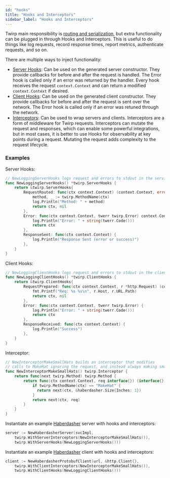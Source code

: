 ```yaml
---
id: "hooks"
title: "Hooks and Interceptors"
sidebar_label: "Hooks and Interceptors"
---
```


Twirp main responsibility is [routing and serialization](routing.md), but extra functionality can be plugged in through Hooks and Interceptors. This is useful to do things like log requests, record response times, report metrics, authenticate requests, and so on.

There are multiple ways to inject functionality:

 * [Server Hooks](https://pkg.go.dev/github.com/twitchtv/twirp#ServerHooks): Can be used on the generated server constructor. They provide callbacks for before and after the request is handled. The Error hook is called only if an error was returned by the handler. Every hook receives the request `context.Context` and can return a modified `context.Context` if desired.
 * [Client Hooks](https://pkg.go.dev/github.com/twitchtv/twirp#ClientHooks): Can be used on the generated client constructor. They provide callbacks for before and after the request is sent over the network. The Error hook is called only if an error was retuned through the network.
 * [Interceptors](https://pkg.go.dev/github.com/twitchtv/twirp#Interceptor): Can be used to wrap servers and clients. Interceptors are a form of middleware for Twirp requests. Interceptors can mutate the request and responses, which can enable some powerful integrations, but in most cases, it is better to use Hooks for observability at key points during a request. Mutating the request adds complexity to the request lifecycle.

### Examples


Server Hooks:

```go
// NewLoggingServerHooks logs request and errors to stdout in the service
func NewLoggingServerHooks() *twirp.ServerHooks {
    return &twirp.ServerHooks{
        RequestRouted: func(ctx context.Context) (context.Context, error) {
            method, _ := twirp.MethodName(ctx)
            log.Println("Method: " + method)
            return ctx, nil
        },
        Error: func(ctx context.Context, twerr twirp.Error) context.Context {
            log.Println("Error: " + string(twerr.Code()))
            return ctx
        },
        ResponseSent: func(ctx context.Context) {
            log.Println("Response Sent (error or success)")
        },
    }
}
```

Client Hooks:

```go
// NewLoggingClientHooks logs request and errors to stdout in the client
func NewLoggingClientHooks() *twirp.ClientHooks {
    return &twirp.ClientHooks{
        RequestPrepared: func(ctx context.Context, r *http.Request) (context.Context, error) {
            fmt.Printf("Req: %s %s\n", r.Host, r.URL.Path)
            return ctx, nil
        },
        Error: func(ctx context.Context, twerr twirp.Error) {
            log.Println("Error: " + string(twerr.Code()))
            return ctx
        },
        ResponseReceived: func(ctx context.Context) {
            log.Println("Success")
        },
    }
}
```

Interceptor:

```go
// NewInterceptorMakeSmallHats builds an interceptor that modifies
// calls to MakeHat ignoring the request, and instead always making small hats.
func NewInterceptorMakeSmallHats() twirp.Interceptor {
    return func(next twirp.Method) twirp.Method {
        return func(ctx context.Context, req interface{}) (interface{}, error) {
            if twirp.MethodName(ctx) == "MakeHat" {
              return next(ctx, &haberdasher.Size{Inches: 1})
            }
            return next(ctx, req)
        }
    }
}
```

Instantiate an example [Haberdasher](example.md) server with hooks and interceptors:

```go
server := NewHaberdasherServer(svcImpl,
    twirp.WithServerInterceptors(NewInterceptorMakeSmallHats()),
    twirp.WithServerHooks(NewLoggingServerHooks()))
```

Instantiate an example [Haberdasher](example.md) client with hooks and interceptors:

```go
client := NewHaberdasherProtobufClient(url, &http.Client{},
    twirp.WithClientInterceptors(NewInterceptorMakeSmallHats()),
    twirp.WithClientHooks(NewLoggingClientHooks()))
```
